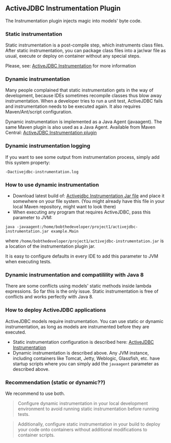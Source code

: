 ## ActiveJDBC Instrumentation Plugin

The Instrumentation plugin injects magic into models' byte code.

### Static instrumentation

Static instrumentation is a post-compile step, which instruments class files. After static instrumentation, you
can package class files into a jar/war file as usual, execute or deploy on container without any special steps.

Please, see: [ActiveJDBC Instrumentation](http://javalite.io/instrumentation) for more information

### Dynamic instrumentation

Many people complained that static instrumentation gets in the way of development, because IDEs sometimes recompile
classes thus blow away instrumentation. When a developer tries to run a unit test, ActiveJDBC fails and instrumentation
needs to be executed again. It also requires Maven/Ant/script configuration.

Dynamic instrumentation is implemented as a Java Agent (javaagent). The same Maven plugin is also used as a Java Agent.
Available from Maven Central:
[ActiveJDBC Instrumentation plugin](http://search.maven.org/#search%7Cga%7C1%7Ca%3A%22activejdbc-instrumentation%22)


### Dynamic instrumentation logging

If you want to see some output from instrumentation process, simply add this system property:

    -Dactivejdbc-instrumentation.log

### How to use dynamic instrumentation

* Download latest build of: [Activejdbc Instrumentation Jar file](http://search.maven.org/#search%7Cga%7C1%7Ca%3A%22activejdbc-instrumentation%22) and place it somewhere on your file system.
(You might already have this file in your local Maven repository, might want to look there)
* When executing any program that requires ActiveJDBC, pass this parameter to JVM:

```
java -javaagent:/home/bobthedeveloper/project1/activejdbc-instrumentation.jar example.Main
```

where `/home/bobthedeveloper/project1/activejdbc-instrumentation.jar` is a location of the instrumentation plugin jar.

It is easy to configure defaults in every IDE to add this parameter to JVM when executing tests.

### Dynamic instrumentation and compatilility with Java 8

There are some conflicts using models' static methods inside lambda expressions. So far this is the only issue. Static instrumentation is free of conflicts and works perfectly with Java 8. 

### How to deploy ActiveJDBC applications

ActiveJDBC models require instrumentation. You can use static or dynamic instrumentation, as long
 as models are instrumented before they are executed.

* Static instrumentation configuration is described here: [ActiveJDBC Instrumentation](http://javalite.io/instrumentation)
* Dynamic instrumentation is described above. Any JVM instance, including containers like Tomcat, Jetty, Weblogic, Glassfish,
etc. have startup scripts where you can simply add the `javaagent` parameter as described above.

### Recommendation (static or dynamic??)

We recommend to use both.

> Configure dynamic instrumentation in your local development environment to avoid
> running static instrumentation before running tests.

> Additionally, configure static instrumentation in your build to
> deploy your code onto containers without additional modifications to container scripts.
